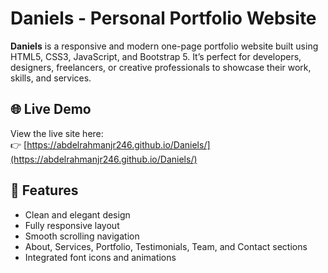 # Daniels - Personal Portfolio Website

**Daniels** is a responsive and modern one-page portfolio website built using HTML5, CSS3, JavaScript, and Bootstrap 5.
It’s perfect for developers, designers, freelancers, or creative professionals to showcase their work, skills, and services.

## 🌐 Live Demo

View the live site here:  
👉 [https://abdelrahmanjr246.github.io/Daniels/](https://abdelrahmanjr246.github.io/Daniels/)

## 🎨 Features

- Clean and elegant design
- Fully responsive layout
- Smooth scrolling navigation
- About, Services, Portfolio, Testimonials, Team, and Contact sections
- Integrated font icons and animations

